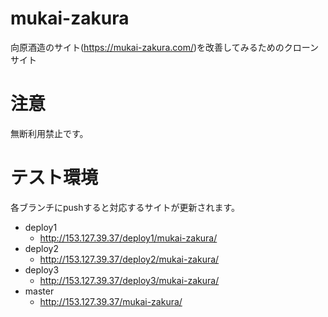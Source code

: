 # mukai-zakura
向原酒造のサイト(https://mukai-zakura.com/)を改善してみるためのクローンサイト

# 注意
無断利用禁止です。

# テスト環境
各ブランチにpushすると対応するサイトが更新されます。

- deploy1
  - http://153.127.39.37/deploy1/mukai-zakura/
- deploy2
  - http://153.127.39.37/deploy2/mukai-zakura/
- deploy3
  - http://153.127.39.37/deploy3/mukai-zakura/
- master
  - http://153.127.39.37/mukai-zakura/
